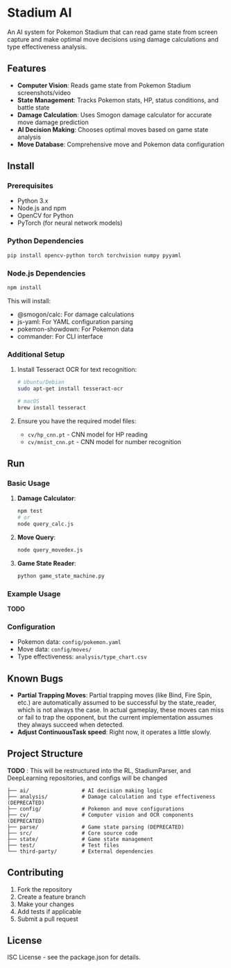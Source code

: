 # Stadium AI

An AI system for Pokemon Stadium that can read game state from screen capture and make optimal move decisions using damage calculations and type effectiveness analysis.

## Features

- **Computer Vision**: Reads game state from Pokemon Stadium screenshots/video
- **State Management**: Tracks Pokemon stats, HP, status conditions, and battle state
- **Damage Calculation**: Uses Smogon damage calculator for accurate move damage prediction
- **AI Decision Making**: Chooses optimal moves based on game state analysis
- **Move Database**: Comprehensive move and Pokemon data configuration

## Install

### Prerequisites

- Python 3.x
- Node.js and npm
- OpenCV for Python
- PyTorch (for neural network models)

### Python Dependencies

```bash
pip install opencv-python torch torchvision numpy pyyaml
```

### Node.js Dependencies

```bash
npm install
```

This will install:
- @smogon/calc: For damage calculations
- js-yaml: For YAML configuration parsing
- pokemon-showdown: For Pokemon data
- commander: For CLI interface

### Additional Setup

1. Install Tesseract OCR for text recognition:
   ```bash
   # Ubuntu/Debian
   sudo apt-get install tesseract-ocr
   
   # macOS
   brew install tesseract
   ```

2. Ensure you have the required model files:
   - `cv/hp_cnn.pt` - CNN model for HP reading
   - `cv/mnist_cnn.pt` - CNN model for number recognition

## Run

### Basic Usage

1. **Damage Calculator**:
   ```bash
   npm test
   # or
   node query_calc.js
   ```

2. **Move Query**:
   ```bash
   node query_movedex.js
   ```

3. **Game State Reader**:
   ```bash
   python game_state_machine.py
   ```

### Example Usage

**TODO**

### Configuration

- Pokemon data: `config/pokemon.yaml`
- Move data: `config/moves/`
- Type effectiveness: `analysis/type_chart.csv`

## Known Bugs

- **Partial Trapping Moves**: Partial trapping moves (like Bind, Fire Spin, etc.) are automatically assumed to be successful by the state_reader, which is not always the case. In actual gameplay, these moves can miss or fail to trap the opponent, but the current implementation assumes they always succeed when detected.
- **Adjust ContinuousTask speed**: Right now, it operates a little slowly.

## Project Structure

**TODO** : This will be restructured into the RL, StadiumParser, and DeepLearning repositories, and configs will be changed 

```
├── ai/                 # AI decision making logic
├── analysis/           # Damage calculation and type effectiveness (DEPRECATED)
├── config/             # Pokemon and move configurations 
├── cv/                 # Computer vision and OCR components (DEPRECATED)
├── parse/              # Game state parsing (DEPRECATED)
├── src/                # Core source code
├── state/              # Game state management
├── test/               # Test files
└── third-party/        # External dependencies
```

## Contributing

1. Fork the repository
2. Create a feature branch
3. Make your changes
4. Add tests if applicable
5. Submit a pull request

## License

ISC License - see the package.json for details.
